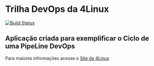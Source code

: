 # Trilha DevOps da 4Linux

<!-- Altere a Flag abaixo com sua URL do Travis -->
[![Build Status](https://travis-ci.org/gintivr/DevOpsLab-HelloWorld.svg?branch=master)](https://travis-ci.org/gintivr/DevOpsLab-HelloWorld)
## Aplicação criada para exemplificar o Ciclo de uma PipeLine DevOps


Para maiores informações acesse o [Site da 4Linux](https://www.4linux.com.br/cursos/devops)

